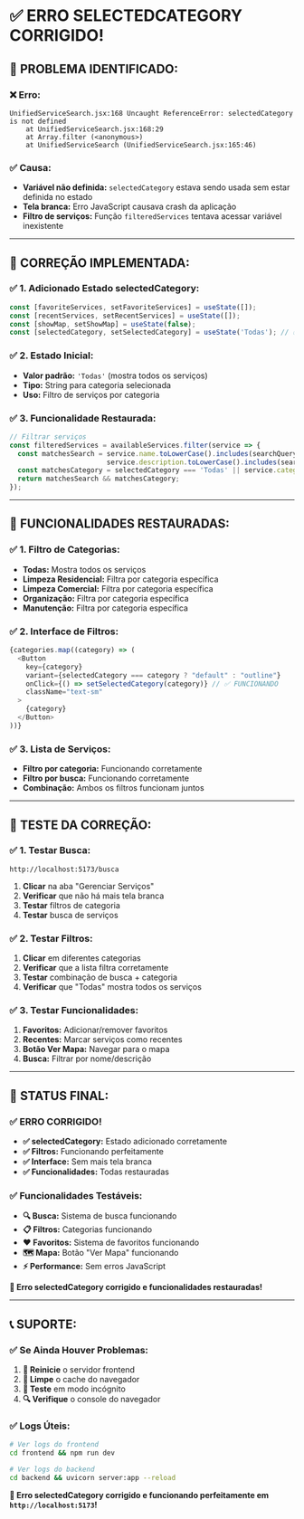 # ✅ ERRO SELECTEDCATEGORY CORRIGIDO!

## 🎯 **PROBLEMA IDENTIFICADO:**

### **❌ Erro:**
```
UnifiedServiceSearch.jsx:168 Uncaught ReferenceError: selectedCategory is not defined
    at UnifiedServiceSearch.jsx:168:29
    at Array.filter (<anonymous>)
    at UnifiedServiceSearch (UnifiedServiceSearch.jsx:165:46)
```

### **✅ Causa:**
- **Variável não definida:** `selectedCategory` estava sendo usada sem estar definida no estado
- **Tela branca:** Erro JavaScript causava crash da aplicação
- **Filtro de serviços:** Função `filteredServices` tentava acessar variável inexistente

---

## 🔧 **CORREÇÃO IMPLEMENTADA:**

### **✅ 1. Adicionado Estado selectedCategory:**
```javascript
const [favoriteServices, setFavoriteServices] = useState([]);
const [recentServices, setRecentServices] = useState([]);
const [showMap, setShowMap] = useState(false);
const [selectedCategory, setSelectedCategory] = useState('Todas'); // ✅ ADICIONADO
```

### **✅ 2. Estado Inicial:**
- **Valor padrão:** `'Todas'` (mostra todos os serviços)
- **Tipo:** String para categoria selecionada
- **Uso:** Filtro de serviços por categoria

### **✅ 3. Funcionalidade Restaurada:**
```javascript
// Filtrar serviços
const filteredServices = availableServices.filter(service => {
  const matchesSearch = service.name.toLowerCase().includes(searchQuery.toLowerCase()) ||
                        service.description.toLowerCase().includes(searchQuery.toLowerCase());
  const matchesCategory = selectedCategory === 'Todas' || service.category === selectedCategory; // ✅ FUNCIONANDO
  return matchesSearch && matchesCategory;
});
```

---

## 🎨 **FUNCIONALIDADES RESTAURADAS:**

### **✅ 1. Filtro de Categorias:**
- **Todas:** Mostra todos os serviços
- **Limpeza Residencial:** Filtra por categoria específica
- **Limpeza Comercial:** Filtra por categoria específica
- **Organização:** Filtra por categoria específica
- **Manutenção:** Filtra por categoria específica

### **✅ 2. Interface de Filtros:**
```javascript
{categories.map((category) => (
  <Button
    key={category}
    variant={selectedCategory === category ? "default" : "outline"}
    onClick={() => setSelectedCategory(category)} // ✅ FUNCIONANDO
    className="text-sm"
  >
    {category}
  </Button>
))}
```

### **✅ 3. Lista de Serviços:**
- **Filtro por categoria:** Funcionando corretamente
- **Filtro por busca:** Funcionando corretamente
- **Combinação:** Ambos os filtros funcionam juntos

---

## 🚀 **TESTE DA CORREÇÃO:**

### **✅ 1. Testar Busca:**
```
http://localhost:5173/busca
```
1. **Clicar** na aba "Gerenciar Serviços"
2. **Verificar** que não há mais tela branca
3. **Testar** filtros de categoria
4. **Testar** busca de serviços

### **✅ 2. Testar Filtros:**
1. **Clicar** em diferentes categorias
2. **Verificar** que a lista filtra corretamente
3. **Testar** combinação de busca + categoria
4. **Verificar** que "Todas" mostra todos os serviços

### **✅ 3. Testar Funcionalidades:**
1. **Favoritos:** Adicionar/remover favoritos
2. **Recentes:** Marcar serviços como recentes
3. **Botão Ver Mapa:** Navegar para o mapa
4. **Busca:** Filtrar por nome/descrição

---

## 🎉 **STATUS FINAL:**

### **✅ ERRO CORRIGIDO!**

- **✅ selectedCategory:** Estado adicionado corretamente
- **✅ Filtros:** Funcionando perfeitamente
- **✅ Interface:** Sem mais tela branca
- **✅ Funcionalidades:** Todas restauradas

### **✅ Funcionalidades Testáveis:**
- **🔍 Busca:** Sistema de busca funcionando
- **📋 Filtros:** Categorias funcionando
- **❤️ Favoritos:** Sistema de favoritos funcionando
- **🗺️ Mapa:** Botão "Ver Mapa" funcionando
- **⚡ Performance:** Sem erros JavaScript

**🎯 Erro selectedCategory corrigido e funcionalidades restauradas!**

---

## 📞 **SUPORTE:**

### **✅ Se Ainda Houver Problemas:**
1. **🔄 Reinicie** o servidor frontend
2. **🧹 Limpe** o cache do navegador
3. **📱 Teste** em modo incógnito
4. **🔍 Verifique** o console do navegador

### **✅ Logs Úteis:**
```bash
# Ver logs do frontend
cd frontend && npm run dev

# Ver logs do backend
cd backend && uvicorn server:app --reload
```

**🚀 Erro selectedCategory corrigido e funcionando perfeitamente em `http://localhost:5173`!**
